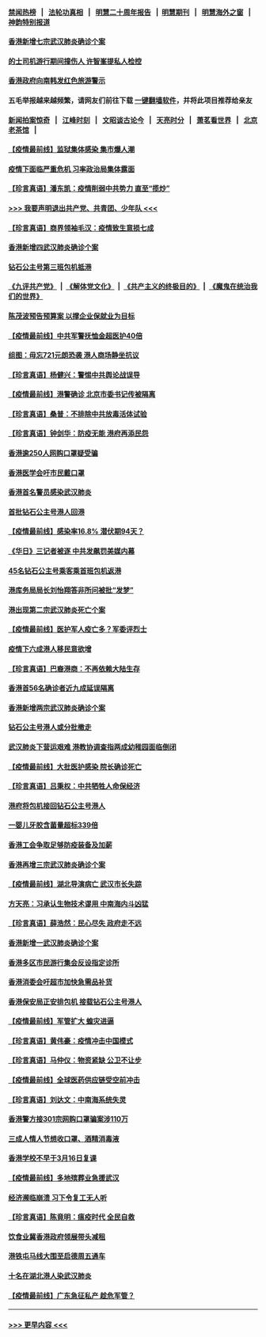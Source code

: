#### [禁闻热榜](热点新闻.md?=0)  &nbsp;&nbsp;|&nbsp;&nbsp; [法轮功真相](https://github.com/gfw-breaker/truth/blob/master/README.md?=0) &nbsp;&nbsp;|&nbsp;&nbsp; [明慧二十周年报告](https://github.com/gfw-breaker/mh-reports/blob/master/README.md?=0) &nbsp;&nbsp;|&nbsp;&nbsp;[明慧期刊](https://github.com/gfw-breaker/mh-qikan) &nbsp;&nbsp;|&nbsp;&nbsp; [明慧海外之窗](https://github.com/gfw-breaker/mh-news/blob/master/README.md?=0) &nbsp;&nbsp;|&nbsp;&nbsp; [神韵特别报道](https://github.com/gfw-breaker/mh-news/blob/master/shenyun.md?=0)
#### [香港新增七宗武汉肺炎确诊个案](../pages/nsc415/n11893498.md?t=02251502) 
#### [的士司机游行期间撞伤人 许智峯提私人检控](../pages/nsc415/n11893483.md?t=02251502) 
#### [香港政府向南韩发红色旅游警示](../pages/nsc415/n11893398.md?t=02251502) 
#### 五毛举报越来越频繁，请网友们前往下载 [一键翻墙软件](https://github.com/gfw-breaker/ssr-accounts)，并将此项目推荐给亲友
#### [新闻拍案惊奇](https://github.com/gfw-breaker/banned-news/blob/master/pages/link4.md) &nbsp;&nbsp;|&nbsp;&nbsp; [江峰时刻](https://github.com/gfw-breaker/banned-news/blob/master/pages/link4.md) &nbsp;&nbsp;|&nbsp;&nbsp; [文昭谈古论今](https://github.com/gfw-breaker/banned-news/blob/master/pages/link4.md) &nbsp;&nbsp;|&nbsp;&nbsp; [天亮时分](https://github.com/gfw-breaker/banned-news/blob/master/pages/link4.md) &nbsp;&nbsp;|&nbsp;&nbsp; [萧茗看世界](https://github.com/gfw-breaker/banned-news/blob/master/pages/link4.md) &nbsp;&nbsp;|&nbsp;&nbsp; [北京老茶馆](https://github.com/gfw-breaker/banned-news/blob/master/pages/link4.md) &nbsp;&nbsp;|&nbsp;&nbsp; 
#### [【疫情最前线】监狱集体感染 集市爆人潮](../pages/nsc415/n11893181.md?t=02251502) 
#### [疫情下面临严重危机  习率政治局集体露面](../pages/nsc415/n11893305.md?t=02251502) 
#### [【珍言真语】潘东凯：疫情削弱中共势力 直至“揽炒”](../pages/nsc415/n11892866.md?t=02251502) 
#### [>>> 我要声明退出共产党、共青团、少年队 <<<](https://github.com/begood0513/goodnews/blob/master/quit/letter.md) 
#### [【珍言真语】商界领袖毛汉：疫情致生意损七成](../pages/nsc415/n11890348.md?t=02251502) 
#### [香港新增四武汉肺炎确诊个案](../pages/nsc415/n11890610.md?t=02251502) 
#### [钻石公主号第三班包机抵港](../pages/nsc415/n11890645.md?t=02251502) 
#### [《九评共产党》](https://github.com/begood0513/9ping.md/blob/master/README.md) &nbsp;|&nbsp; [《解体党文化》](../../../../jtdwh.md/blob/master/README.md)  &nbsp;|&nbsp; [《共产主义的终极目的》](../../../../gczydzjmd.md/blob/master/README.md) &nbsp;|&nbsp; [《魔鬼在统治我们的世界》](../../../../mgztzwmdsj.md/blob/master/README.md) 
#### [陈茂波预告预算案 以撑企业保就业为目标](../pages/nsc415/n11890574.md?t=02251502) 
#### [【疫情最前线】中共军警抚恤金超医护40倍](../pages/nsc415/n11890458.md?t=02251502) 
#### [组图：毋忘721元朗恐袭 港人商场静坐抗议](../pages/nsc415/n11876882.md?t=02251502) 
#### [【珍言真语】杨健兴：警惕中共舆论战误导](../pages/nsc415/n11888131.md?t=02251502) 
#### [【疫情最前线】港警确诊 北京市委书记传被隔离](../pages/nsc415/n11886872.md?t=02251502) 
#### [【珍言真语】桑普：不排除中共放毒活体试验](../pages/nsc415/n11886832.md?t=02251502) 
#### [【珍言真语】钟剑华：防疫无能 港府再添民怨](../pages/nsc415/n11884504.md?t=02251502) 
#### [香港逾250人网购口罩疑受骗](../pages/nsc415/n11884388.md?t=02251502) 
#### [香港医学会吁市民戴口罩](../pages/nsc415/n11884367.md?t=02251502) 
#### [香港首名警员感染武汉肺炎](../pages/nsc415/n11884357.md?t=02251502) 
#### [首批钻石公主号港人回港](../pages/nsc415/n11884333.md?t=02251502) 
#### [【疫情最前线】感染率16.8% 潜伏期94天？](../pages/nsc415/n11884256.md?t=02251502) 
#### [《华日》三记者被逐 中共发飙罚美媒内幕](../pages/nsc415/n11884184.md?t=02251502) 
#### [45名钻石公主号乘客乘首班包机返港](../pages/nsc415/n11881770.md?t=02251502) 
#### [港库务局局长刘怡翔答非所问被批“发梦”](../pages/nsc415/n11881752.md?t=02251502) 
#### [港出现第二宗武汉肺炎死亡个案](../pages/nsc415/n11881736.md?t=02251502) 
#### [【疫情最前线】医护军人疫亡多？军委评烈士](../pages/nsc415/n11881655.md?t=02251502) 
#### [疫情下六成港人移民意欲增](../pages/nsc415/n11881699.md?t=02251502) 
#### [【珍言真语】巴裔港商：不再依赖大陆生存](../pages/nsc415/n11881126.md?t=02251502) 
#### [香港首56名确诊者近九成延误隔离](../pages/nsc415/n11879079.md?t=02251502) 
#### [香港新增两宗武汉肺炎确诊个案](../pages/nsc415/n11879064.md?t=02251502) 
#### [钻石公主号港人或分批撤走](../pages/nsc415/n11879029.md?t=02251502) 
#### [武汉肺炎下营运艰难 港教协调查指两成幼稚园面临倒闭](../pages/nsc415/n11878989.md?t=02251502) 
#### [【疫情最前线】大批医护感染 院长确诊死亡](../pages/nsc415/n11878595.md?t=02251502) 
#### [【珍言真语】吕秉权：中共牺牲人命保经济](../pages/nsc415/n11878390.md?t=02251502) 
#### [港府将包机接回钻石公主号港人](../pages/nsc415/n11876352.md?t=02251502) 
#### [一婴儿牙胶含菌量超标339倍](../pages/nsc415/n11876336.md?t=02251502) 
#### [香港工会争取足够防疫装备及加薪](../pages/nsc415/n11876313.md?t=02251502) 
#### [香港再增三宗武汉肺炎确诊个案](../pages/nsc415/n11876297.md?t=02251502) 
#### [【疫情最前线】湖北导演病亡 武汉市长失踪](../pages/nsc415/n11876272.md?t=02251502) 
#### [方天亮：习承认生物技术谬用 中南海内斗凶猛](../pages/nsc415/n11873679.md?t=02251502) 
#### [【珍言真语】薛浩然：民心尽失 政府走不远](../pages/nsc415/n11875838.md?t=02251502) 
#### [香港新增一武汉肺炎确诊个案](../pages/nsc415/n11874044.md?t=02251502) 
#### [香港多区市民游行集会反设指定诊所](../pages/nsc415/n11874017.md?t=02251502) 
#### [香港消委会吁超市加快急需品补货](../pages/nsc415/n11874003.md?t=02251502) 
#### [香港保安局正安排包机 接载钻石公主号港人](../pages/nsc415/n11873932.md?t=02251502) 
#### [【疫情最前线】军管扩大 蝗灾进逼](../pages/nsc415/n11873780.md?t=02251502) 
#### [【珍言真语】黄伟豪：疫情冲击中国模式](../pages/nsc415/n11873482.md?t=02251502) 
#### [【珍言真语】马仲仪：物资紧缺 公卫不让步](../pages/nsc415/n11872315.md?t=02251502) 
#### [【疫情最前线】全球医药供应链受空前冲击](../pages/nsc415/n11869614.md?t=02251502) 
#### [【珍言真语】刘达文：中南海系统失灵](../pages/nsc415/n11869465.md?t=02251502) 
#### [香港警方接301宗网购口罩骗案涉110万](../pages/nsc415/n11867572.md?t=02251502) 
#### [三成人情人节想收口罩、酒精消毒液](../pages/nsc415/n11867523.md?t=02251502) 
#### [香港学校不早于3月16日复课](../pages/nsc415/n11867498.md?t=02251502) 
#### [【疫情最前线】多地殡葬业急援武汉](../pages/nsc415/n11866914.md?t=02251502) 
#### [经济濒临崩溃 习下令复工无人听](../pages/nsc415/n11867269.md?t=02251502) 
#### [【珍言真语】陈竟明：瘟疫时代 全民自救](../pages/nsc415/n11866765.md?t=02251502) 
#### [饮食业冀香港政府领展带头减租](../pages/nsc415/n11864876.md?t=02251502) 
#### [港铁屯马线大围至启德周五通车](../pages/nsc415/n11864842.md?t=02251502) 
#### [十名在湖北港人染武汉肺炎](../pages/nsc415/n11864807.md?t=02251502) 
#### [【疫情最前线】广东急征私产 趁危军管？](../pages/nsc415/n11864205.md?t=02251502) 

----
#### [ >>> 更早内容 <<< ](../indexes/nsc415-earlier.md)
